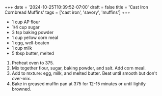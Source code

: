 +++
date = '2024-10-25T10:39:52-07:00'
draft = false
title = 'Cast Iron Cornbread Muffins'
tags = ['cast iron', 'savory', 'muffins']
+++

* 1 cup AP flour
* 1/4 cup sugar
* 3 tsp baking powder
* 1 cup yellow corn meal
* 1 egg, well-beaten
* 1 cup milk
* 5 tbsp butter, melted

1. Preheat oven to 375.
2. Mix together flour, sugar, baking powder, and salt. Add corn meal.
3. Add to mxture: egg, milk, and melted butter. Beat until smooth but don't over-mix.
4. Bake in greased muffin pan at 375 for 12-15 minutes or until lightly browned.